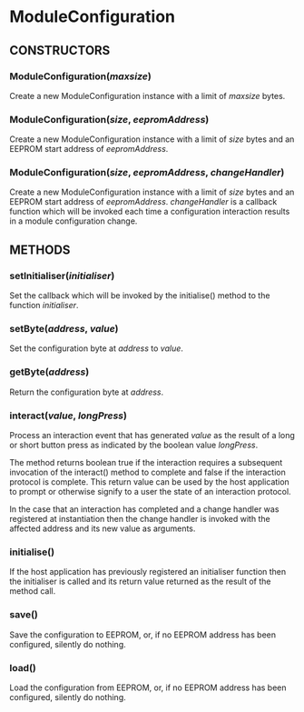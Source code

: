 # ModuleConfiguration

## CONSTRUCTORS

### ModuleConfiguration(*maxsize*)

Create a new ModuleConfiguration instance with a limit of *maxsize* bytes.

### ModuleConfiguration(*size*, *eepromAddress*)

Create a new ModuleConfiguration instance with a limit of *size* bytes
and an EEPROM start address of *eepromAddress*.

### ModuleConfiguration(*size*, *eepromAddress*, *changeHandler*)

Create a new ModuleConfiguration instance with a limit of *size* bytes
and an EEPROM start address of *eepromAddress*.
*changeHandler* is a callback function which will be invoked each time
a configuration interaction results in a module configuration change.

## METHODS

### setInitialiser(*initialiser*)

Set the callback which will be invoked by the initialise() method to
the function *initialiser*.

### setByte(*address*, *value*)

Set the configuration byte at *address* to *value*.

### getByte(*address*)

Return the configuration byte at *address*.

### interact(*value*, *longPress*)

Process an interaction event that has generated *value* as the result
of a long or short button press as indicated by the boolean value
*longPress*.

The method returns boolean true if the interaction requires a
subsequent invocation of the interact() method to complete and false
if the interaction protocol is complete.
This return value can be used by the host application to prompt or
otherwise signify to a user the state of an interaction protocol.

In the case that an interaction has completed and a change handler was
registered at instantiation then the change handler is invoked with the
affected address and its new value as arguments.

### initialise()

If the host application has previously registered an initialiser
function then the initialiser is called and its return value returned
as the result of the method call.

### save()

Save the configuration to EEPROM, or, if no EEPROM address has been
configured, silently do nothing.

### load()

Load the configuration from EEPROM, or, if no EEPROM address has been
configured, silently do nothing.
